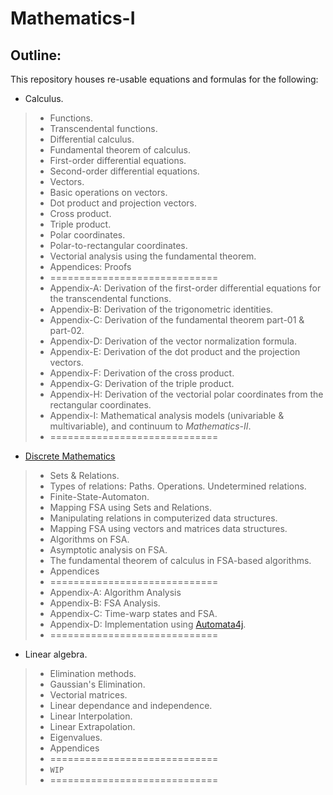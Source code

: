# Mathematics-I

## Outline: 
This repository houses re-usable equations and formulas for the following:
* Calculus.
> * Functions.
> * Transcendental functions.
> * Differential calculus.
> * Fundamental theorem of calculus.
> * First-order differential equations.
> * Second-order differential equations.
> * Vectors.
> * Basic operations on vectors.
> * Dot product and projection vectors.
> * Cross product.
> * Triple product.
> * Polar coordinates.
> * Polar-to-rectangular coordinates.
> * Vectorial analysis using the fundamental theorem.
> * Appendices: Proofs
> * =============================
> * Appendix-A: Derivation of the first-order differential equations for the transcendental functions.
> * Appendix-B: Derivation of the trigonometric identities.
> * Appendix-C: Derivation of the fundamental theorem part-01 & part-02.
> * Appendix-D: Derivation of the vector normalization formula.
> * Appendix-E: Derivation of the dot product and the projection vectors.
> * Appendix-F: Derivation of the cross product.
> * Appendix-G: Derivation of the triple product.
> * Appendix-H: Derivation of the vectorial polar coordinates from the rectangular coordinates.
> * Appendix-I: Mathematical analysis models (univariable & multivariable), and continuum to _Mathematics-II_.
> * =============================

* [Discrete Mathematics](https://github.com/Software-Hardware-Codesign/Mathematics-I/tree/master/discrete-maths)
> * Sets & Relations.
> * Types of relations:
> Paths.
> Operations.
> Undetermined relations.
> * Finite-State-Automaton.
> * Mapping FSA using Sets and Relations.
> * Manipulating relations in computerized data structures.
> * Mapping FSA using vectors and matrices data structures.
> * Algorithms on FSA.
> * Asymptotic analysis on FSA.
> * The fundamental theorem of calculus in FSA-based algorithms.
> * Appendices
> * =============================
> * Appendix-A: Algorithm Analysis
> * Appendix-B: FSA Analysis.
> * Appendix-C: Time-warp states and FSA.
> * Appendix-D: Implementation using [Automata4j](https://github.com/Software-Hardware-Codesign/Automata4j).
> * =============================

* Linear algebra.
> * Elimination methods.
> * Gaussian's Elimination.
> * Vectorial matrices.
> * Linear dependance and independence.
> * Linear Interpolation.
> * Linear Extrapolation.
> * Eigenvalues.
> * Appendices
> * =============================
> * `WIP`
> * =============================



